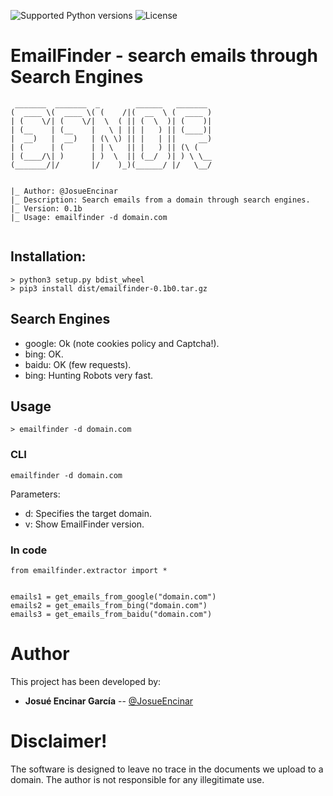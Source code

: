 ![Supported Python versions](https://img.shields.io/badge/python-3.6+-blue.svg?style=flat-square&logo=python)
![License](https://img.shields.io/badge/license-GNU-green.svg?style=flat-square&logo=gnu)

# **EmailFinder - search emails through Search Engines**

```
 _______  _______  _        ______   _______ 
(  ____ \(  ____ \( (    /|(  __  \ (  ____ )
| (    \/| (    \/|  \  ( || (  \  )| (    )|
| (__    | (__    |   \ | || |   ) || (____)|
|  __)   |  __)   | (\ \) || |   | ||     __)
| (      | (      | | \   || |   ) || (\ (   
| (____/\| )      | )  \  || (__/  )| ) \ \__
(_______/|/       |/    )_)(______/ |/   \__/
                                             

|_ Author: @JosueEncinar
|_ Description: Search emails from a domain through search engines.
|_ Version: 0.1b
|_ Usage: emailfinder -d domain.com


```

## Installation:

```
> python3 setup.py bdist_wheel
> pip3 install dist/emailfinder-0.1b0.tar.gz 
```


## Search Engines

* google: Ok (note cookies policy and Captcha!).
* bing: OK.
* baidu: OK (few requests).
* bing: Hunting Robots very fast.

## Usage 

```
> emailfinder -d domain.com
```

### CLI
```
emailfinder -d domain.com
```

Parameters:
* d: Specifies the target domain.
* v: Show EmailFinder version.

### In code
```
from emailfinder.extractor import *


emails1 = get_emails_from_google("domain.com")
emails2 = get_emails_from_bing("domain.com")
emails3 = get_emails_from_baidu("domain.com")
```

# Author

This project has been developed by:

* **Josué Encinar García** -- [@JosueEncinar](https://twitter.com/JosueEncinar)


# Disclaimer!

The software is designed to leave no trace in the documents we upload to a domain. The author is not responsible for any illegitimate use.
